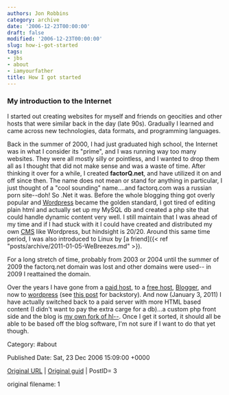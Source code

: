 ```yaml
---
authors: Jon Robbins
category: archive
date: '2006-12-23T00:00:00'
draft: false
modified: '2006-12-23T00:00:00'
slug: how-i-got-started
tags:
- jbs
- about
- iamyourfather
title: How I got started
---
```


<h3>My introduction to the Internet</h3>

I started out creating websites for myself and friends on geocities and other hosts that were similar back in the day (late 90s). Gradually I learned and came across new technologies, data formats, and programming languages.

Back in the summer of 2000, I had just graduated high school, the Internet was in what I consider its "prime", and I was running way too many websites. They were all mostly silly or pointless, and I wanted to drop them all as I thought that did not make sense and was a waste of time.  After thinking it over for a while, I created <strong>factorQ.net</strong>, and have utilized it on and off since then. 
The name does not mean or stand for anything in particular, I just thought of a "cool sounding" name....and factorq.com was a russian porn site--doh! 
So .Net it was. Before the whole blogging thing got overly popular and [Wordpress](http://wordpress.org") became the golden standard, I got tired of editing plain html and actually set up my MySQL db and created a php site that could handle dynamic content very well. I still maintain that I was ahead of my time and if I had stuck with it I could have created and distributed my own <a title="content management system" href="http://en.wikipedia.org/wiki/Content_management_system" target="_blank">CMS</a> like Wordpress, but hindsight is 20/20.
Around this same time period, I was also introduced to Linux by [a friend]({< ref "posts/archive/2011-01-05-WeBreezes.md" >}).

For a long stretch of time, probably from 2003 or 2004 until the summer of 2009 the factorq.net domain was lost and other domains were used-- in 2009 I reattained the domain.

Over the years I have gone from a [paid host](http://www.hostrocket.com/"), to a [free host](https://x10hosting.com), [Blogger](https://factorq.blogspot.com), and now to [wordpress](http://wordpress.com/) (see [this post](blog/index.php?article=43) for backstory). And now (January 3, 2011) I 
have actually switched back to a paid server with more HTML based content (I didn't want to pay the extra carge for a db)...a custom php front side and the blog
is [my own fork of hl--](http://jbs.jrobb.org).  Once I get it sorted, it should all be able to be based off the blog software, I'm not sure if I want to do that yet though.



Category: #about 


Published Date: Sat, 23 Dec 2006 15:09:00 +0000 

[Original URL](http://factorq.net/2006/12/23/first-post/) | [Original guid](http://factorq.wordpress.com/2006/12/23/first-post/) | PostID= 3

 original filename: 1
